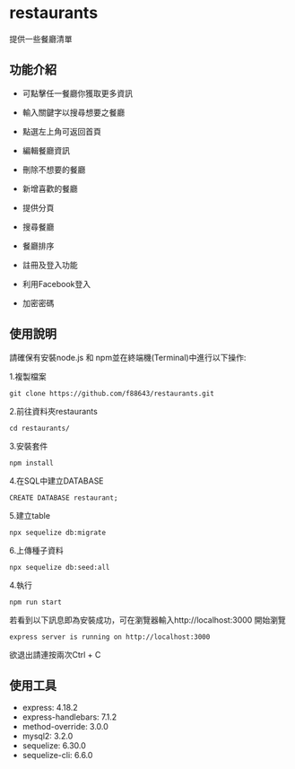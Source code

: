 # restaurants

提供一些餐廳清單

## 功能介紹

- 可點擊任一餐廳你獲取更多資訊
* 輸入關鍵字以搜尋想要之餐廳
+ 點選左上角可返回首頁
- 編輯餐廳資訊
* 刪除不想要的餐廳
+ 新增喜歡的餐廳
- 提供分頁
* 搜尋餐廳
+ 餐廳排序
- 註冊及登入功能
* 利用Facebook登入
+ 加密密碼

## 使用說明

請確保有安裝node.js 和 npm並在終端機(Terminal)中進行以下操作:

1.複製檔案
```
git clone https://github.com/f88643/restaurants.git

```
2.前往資料夾restaurants
```
cd restaurants/
```
3.安裝套件
```
npm install
```
4.在SQL中建立DATABASE

```
CREATE DATABASE restaurant;
```
5.建立table

```
npx sequelize db:migrate 
```
6.上傳種子資料
```
npx sequelize db:seed:all  
```
4.執行
```
npm run start
```
若看到以下訊息即為安裝成功，可在瀏覽器輸入http://localhost:3000 開始瀏覽
```
express server is running on http://localhost:3000
```

欲退出請連按兩次Ctrl + C
## 使用工具
- express: 4.18.2
- express-handlebars: 7.1.2
- method-override: 3.0.0
- mysql2: 3.2.0
- sequelize: 6.30.0
- sequelize-cli: 6.6.0
  
